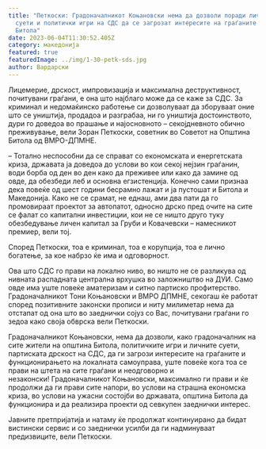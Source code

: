 ```yaml
---
title: "Петкоски: Градоначалникот Коњановски нема да дозволи поради личните
  суети и политички игри на СДС да се загрозат интересите на граѓаните на
  Битола"
date: 2023-06-04T11:30:52.405Z
category: македонија
featured: true
featuredImage: ../img/1-30-petk-sds.jpg
author: Вардарски
---
```

<!--StartFragment-->

Лицемерие, дрскост, импровизација и максимална деструктивност, почитувани граѓани, е она што најблаго може да се каже за СДС. За криминал и недомаќинско работење си дозволуваат да зборуваат оние што се уништија, продадоа и разграбаа, ни го уништија достоинството, дури го доведоа во прашање и најосновното – секојдневното обично преживување, вели Зоран Петкоски, советник во Советот на Општина Битола од ВМРО-ДПМНЕ.

<!--EndFragment-->

<!--StartFragment-->

– Тотално неспособни да се справат со економската и енергетската криза, државата ја доведоа до услови во кои секој нејзин граѓанин, води борба од ден во ден како да преживее или како да замине од овде, да обезбеди леб и основна егзистенција. Конечно сами признаа дека повеќе од шест години бесрамно лажат и ја пустошат и Битола и Македонија. Како не се срамат, не еднаш, ами два пати да го промовираат проектот за автопатот, односно дрско пред очите на сите се фалат со капитални инвестиции, кои не се ништо друго туку обезбедување личен капитал за Груби и Ковачевски – намесникот премиер, вели тој.

Според Петкоски, тоа е криминал, тоа е корупција, тоа е лично богатење, за кое набрзо ќе има и одговорност.

Ова што СДС го прави на локално ниво, во ништо не се разликува од нивната распадната централна врхушка во заложништво на ДУИ. Само овде има уште повеќе аматеризам и ситно партиско профитерство. Градоначалникот Тони Коњановски и ВМРО ДПМНЕ, секогаш ќе работат според позитивните законски прописи и ниту милиметар нема да отстапат од она што во заеднички сојуз со Вас, почитувани граѓани го зедоа како своја обврска вели Петкоски.

Градоначалникот Коњановски, нема да дозволи, како градоначалник на сите жители на општина Битола, политичките игри и личните суети, партиската дрскост на СДС, да ги загрози интересите на граѓаните и функционирањето на локалната самоуправа, уште повеќе кога тоа се прави на штета на сите граѓани и неодговорно и незаконски! Градоначалникот Коњановски, максимално ги прави и ќе продолжи да ги прави сите напори, во услови на страшна економска криза, во услови на ужасни состојби во државата, општина Битола да функционира и да реализира проекти од севкупен заеднички интерес.

Јавните претпријатија и натаму ќе продолжат континуирано да бидат вистински сервис и со заеднички усилби да ги надминуваат предизвиците, вели Петкоски.

<!--EndFragment-->